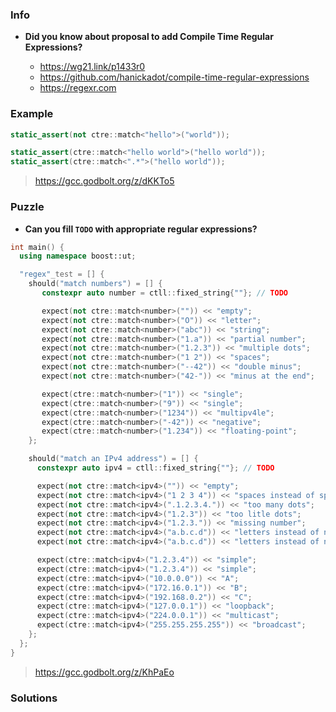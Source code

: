 ### Info

* **Did you know about proposal to add Compile Time Regular Expressions?**

  * https://wg21.link/p1433r0
  * https://github.com/hanickadot/compile-time-regular-expressions
  * https://regexr.com

### Example

```cpp
static_assert(not ctre::match<"hello">("world"));

static_assert(ctre::match<"hello world">("hello world"));
static_assert(ctre::match<".*">("hello world"));
```

> https://gcc.godbolt.org/z/dKKTo5

### Puzzle

* **Can you fill `TODO` with appropriate regular expressions?**

```cpp
int main() {
  using namespace boost::ut;

  "regex"_test = [] {
    should("match numbers") = [] {
       constexpr auto number = ctll::fixed_string{""}; // TODO

       expect(not ctre::match<number>("")) << "empty";
       expect(not ctre::match<number>("O")) << "letter";
       expect(not ctre::match<number>("abc")) << "string";
       expect(not ctre::match<number>("1.a")) << "partial number";
       expect(not ctre::match<number>("1.2.3")) << "multiple dots";
       expect(not ctre::match<number>("1 2")) << "spaces";
       expect(not ctre::match<number>("--42")) << "double minus";
       expect(not ctre::match<number>("42-")) << "minus at the end";

       expect(ctre::match<number>("1")) << "single";
       expect(ctre::match<number>("9")) << "single";
       expect(ctre::match<number>("1234")) << "multipv4le";
       expect(ctre::match<number>("-42")) << "negative";
       expect(ctre::match<number>("1.234")) << "floating-point";
    };

    should("match an IPv4 address") = [] {
      constexpr auto ipv4 = ctll::fixed_string{""}; // TODO

      expect(not ctre::match<ipv4>("")) << "empty";
      expect(not ctre::match<ipv4>("1 2 3 4")) << "spaces instead of spaces";
      expect(not ctre::match<ipv4>(".1.2.3.4.")) << "too many dots";
      expect(not ctre::match<ipv4>("1.2.3")) << "too litle dots";
      expect(not ctre::match<ipv4>("1.2.3.")) << "missing number";
      expect(not ctre::match<ipv4>("a.b.c.d")) << "letters instead of numbers";
      expect(not ctre::match<ipv4>("a.b.c.d")) << "letters instead of numbers";

      expect(ctre::match<ipv4>("1.2.3.4")) << "simple";
      expect(ctre::match<ipv4>("1.2.3.4")) << "simple";
      expect(ctre::match<ipv4>("10.0.0.0")) << "A";
      expect(ctre::match<ipv4>("172.16.0.1")) << "B";
      expect(ctre::match<ipv4>("192.168.0.2")) << "C";
      expect(ctre::match<ipv4>("127.0.0.1")) << "loopback";
      expect(ctre::match<ipv4>("224.0.0.1")) << "multicast";
      expect(ctre::match<ipv4>("255.255.255.255")) << "broadcast";
    };
  };
}
```

> https://gcc.godbolt.org/z/KhPaEo

### Solutions
